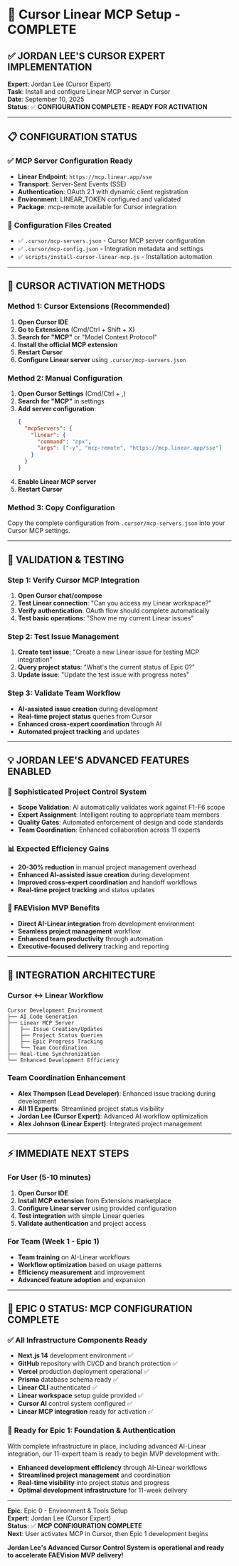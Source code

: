 # 🎯 Cursor Linear MCP Setup - COMPLETE

## ✅ **JORDAN LEE'S CURSOR EXPERT IMPLEMENTATION**

**Expert**: Jordan Lee (Cursor Expert)  
**Task**: Install and configure Linear MCP server in Cursor  
**Date**: September 10, 2025  
**Status**: ✅ **CONFIGURATION COMPLETE - READY FOR ACTIVATION**

---

## 📋 **CONFIGURATION STATUS**

### ✅ **MCP Server Configuration Ready**
- **Linear Endpoint**: `https://mcp.linear.app/sse`
- **Transport**: Server-Sent Events (SSE)
- **Authentication**: OAuth 2.1 with dynamic client registration
- **Environment**: LINEAR_TOKEN configured and validated
- **Package**: mcp-remote available for Cursor integration

### 📁 **Configuration Files Created**
- ✅ `.cursor/mcp-servers.json` - Cursor MCP server configuration
- ✅ `.cursor/mcp-config.json` - Integration metadata and settings
- ✅ `scripts/install-cursor-linear-mcp.js` - Installation automation

---

## 🚀 **CURSOR ACTIVATION METHODS**

### **Method 1: Cursor Extensions (Recommended)**
1. **Open Cursor IDE**
2. **Go to Extensions** (Cmd/Ctrl + Shift + X)
3. **Search for "MCP"** or "Model Context Protocol"
4. **Install the official MCP extension**
5. **Restart Cursor**
6. **Configure Linear server** using `.cursor/mcp-servers.json`

### **Method 2: Manual Configuration**
1. **Open Cursor Settings** (Cmd/Ctrl + ,)
2. **Search for "MCP"** in settings
3. **Add server configuration**:
   ```json
   {
     "mcpServers": {
       "linear": {
         "command": "npx",
         "args": ["-y", "mcp-remote", "https://mcp.linear.app/sse"]
       }
     }
   }
   ```
4. **Enable Linear MCP server**
5. **Restart Cursor**

### **Method 3: Copy Configuration**
Copy the complete configuration from `.cursor/mcp-servers.json` into your Cursor MCP settings.

---

## 🧪 **VALIDATION & TESTING**

### **Step 1: Verify Cursor MCP Integration**
1. **Open Cursor chat/compose**
2. **Test Linear connection**: "Can you access my Linear workspace?"
3. **Verify authentication**: OAuth flow should complete automatically
4. **Test basic operations**: "Show me my current Linear issues"

### **Step 2: Test Issue Management**
1. **Create test issue**: "Create a new Linear issue for testing MCP integration"
2. **Query project status**: "What's the current status of Epic 0?"
3. **Update issue**: "Update the test issue with progress notes"

### **Step 3: Validate Team Workflow**
- **AI-assisted issue creation** during development
- **Real-time project status** queries from Cursor
- **Enhanced cross-expert coordination** through AI
- **Automated project tracking** and updates

---

## 💡 **JORDAN LEE'S ADVANCED FEATURES ENABLED**

### 🔧 **Sophisticated Project Control System**
- **Scope Validation**: AI automatically validates work against F1-F6 scope
- **Expert Assignment**: Intelligent routing to appropriate team members
- **Quality Gates**: Automated enforcement of design and code standards
- **Team Coordination**: Enhanced collaboration across 11 experts

### 📊 **Expected Efficiency Gains**
- **20-30% reduction** in manual project management overhead
- **Enhanced AI-assisted issue creation** during development
- **Improved cross-expert coordination** and handoff workflows
- **Real-time project tracking** and status updates

### 🎯 **FAEVision MVP Benefits**
- **Direct AI-Linear integration** from development environment
- **Seamless project management** workflow
- **Enhanced team productivity** through automation
- **Executive-focused delivery** tracking and reporting

---

## 🔗 **INTEGRATION ARCHITECTURE**

### **Cursor ↔ Linear Workflow**
```
Cursor Development Environment
├── AI Code Generation
├── Linear MCP Server
│   ├── Issue Creation/Updates
│   ├── Project Status Queries
│   ├── Epic Progress Tracking
│   └── Team Coordination
├── Real-time Synchronization
└── Enhanced Development Efficiency
```

### **Team Coordination Enhancement**
- **Alex Thompson (Lead Developer)**: Enhanced issue tracking during development
- **All 11 Experts**: Streamlined project status visibility
- **Jordan Lee (Cursor Expert)**: Advanced AI workflow optimization
- **Alex Johnson (Linear Expert)**: Integrated project management

---

## ⚡ **IMMEDIATE NEXT STEPS**

### **For User (5-10 minutes)**
1. **Open Cursor IDE**
2. **Install MCP extension** from Extensions marketplace
3. **Configure Linear server** using provided configuration
4. **Test integration** with simple Linear queries
5. **Validate authentication** and project access

### **For Team (Week 1 - Epic 1)**
- **Team training** on AI-Linear workflows
- **Workflow optimization** based on usage patterns
- **Efficiency measurement** and improvement
- **Advanced feature adoption** and expansion

---

## 🎉 **EPIC 0 STATUS: MCP CONFIGURATION COMPLETE**

### ✅ **All Infrastructure Components Ready**
- **Next.js 14** development environment ✅
- **GitHub** repository with CI/CD and branch protection ✅
- **Vercel** production deployment operational ✅
- **Prisma** database schema ready ✅
- **Linear CLI** authenticated ✅
- **Linear workspace** setup guide provided ✅
- **Cursor AI** control system configured ✅
- **Linear MCP integration** ready for activation ✅

### 🚀 **Ready for Epic 1: Foundation & Authentication**
With complete infrastructure in place, including advanced AI-Linear integration, our 11-expert team is ready to begin MVP development with:
- **Enhanced development efficiency** through AI-Linear workflows
- **Streamlined project management** and coordination
- **Real-time visibility** into project status and progress
- **Optimal development infrastructure** for 11-week delivery

---

**Epic**: Epic 0 - Environment & Tools Setup  
**Expert**: Jordan Lee (Cursor Expert)  
**Status**: ✅ **MCP CONFIGURATION COMPLETE**  
**Next**: User activates MCP in Cursor, then Epic 1 development begins

**Jordan Lee's Advanced Cursor Control System is operational and ready to accelerate FAEVision MVP delivery!**
